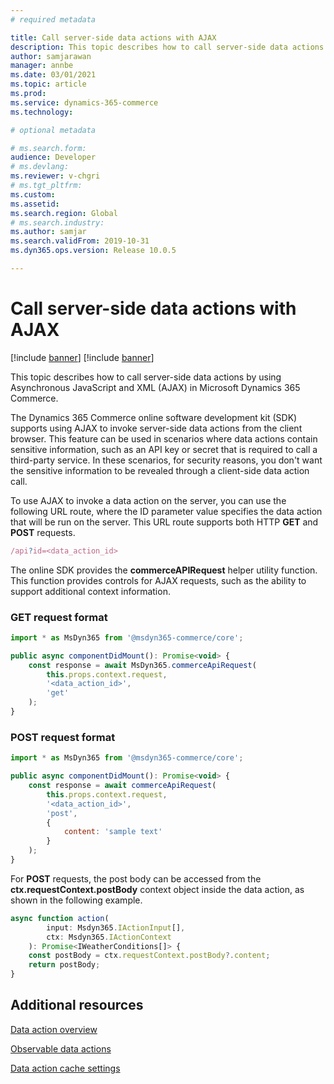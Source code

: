```yaml
---
# required metadata

title: Call server-side data actions with AJAX
description: This topic describes how to call server-side data actions by using Asynchronous JavaScript and XML (AJAX) in Microsoft Dynamics 365 Commerce.
author: samjarawan
manager: annbe
ms.date: 03/01/2021
ms.topic: article
ms.prod: 
ms.service: dynamics-365-commerce
ms.technology: 

# optional metadata

# ms.search.form: 
audience: Developer
# ms.devlang: 
ms.reviewer: v-chgri
# ms.tgt_pltfrm: 
ms.custom: 
ms.assetid: 
ms.search.region: Global
# ms.search.industry: 
ms.author: samjar
ms.search.validFrom: 2019-10-31
ms.dyn365.ops.version: Release 10.0.5

---
```

# Call server-side data actions with AJAX

[!include [banner](../includes/banner.md)]
[!include [banner](../includes/preview-banner.md)]

This topic describes how to call server-side data actions by using Asynchronous JavaScript and XML (AJAX) in Microsoft Dynamics 365 Commerce.

The Dynamics 365 Commerce online software development kit (SDK) supports using AJAX to invoke server-side data actions from the client browser. This feature can be used in scenarios where data actions contain sensitive information, such as an API key or secret that is required to call a third-party service. In these scenarios, for security reasons, you don't want the sensitive information to be revealed through a client-side data action call.

To use AJAX to invoke a data action on the server, you can use the following URL route, where the ID parameter value specifies the data action that will be run on the server. This URL route supports both HTTP **GET** and **POST** requests.

```js
/api?id=<data_action_id>
```

The online SDK provides the **commerceAPIRequest** helper utility function. This function provides controls for AJAX requests, such as the ability to support additional context information.

### GET request format

```js
import * as MsDyn365 from '@msdyn365-commerce/core';

public async componentDidMount(): Promise<void> {
    const response = await MsDyn365.commerceApiRequest(
        this.props.context.request,
        '<data_action_id>',
        'get'
    );
}
```

### POST request format

```js
import * as MsDyn365 from '@msdyn365-commerce/core';

public async componentDidMount(): Promise<void> {
    const response = await commerceApiRequest(
        this.props.context.request,
        '<data_action_id>',
        'post',
        {
            content: 'sample text'
        }
    );
}
```

For **POST** requests, the post body can be accessed from the **ctx.requestContext.postBody** context object inside the data action, as shown in the following example.

```js
async function action(
        input: Msdyn365.IActionInput[],
        ctx: Msdyn365.IActionContext
    ): Promise<IWeatherConditions[]> {
    const postBody = ctx.requestContext.postBody?.content;
    return postBody;
}
```

## Additional resources

[Data action overview](data-actions.md)

[Observable data actions](create-observable-data-action.md)

[Data action cache settings](data-action-cache-settings.md)
